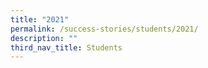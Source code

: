 ```yaml
---
title: "2021"
permalink: /success-stories/students/2021/
description: ""
third_nav_title: Students
---
```

